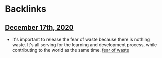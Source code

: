 
# Backlinks
## [December 17th, 2020](<December 17th, 2020.md>)
- It's important to release the fear of waste because there is nothing waste. It's all serving for the learning and development process, while contributing to the world as the same time. [fear of waste](<fear of waste.md>)

